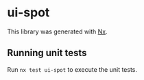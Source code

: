 # ui-spot

This library was generated with [Nx](https://nx.dev).

## Running unit tests

Run `nx test ui-spot` to execute the unit tests.
